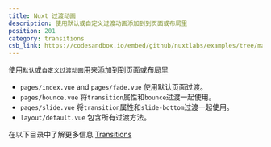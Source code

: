 ```yaml
---
title: Nuxt 过渡动画
description: 使用默认或自定义过渡动画添加到到页面或布局里
position: 201
category: transitions
csb_link: https://codesandbox.io/embed/github/nuxtlabs/examples/tree/master/transitions/nuxt-transitions?fontsize=14&hidenavigation=1&module=%2Flayouts%2Fdefault.vue&theme=dark&view=editor
---
```


使用`默认`或`自定义过渡动画`用来添加到到页面或布局里

<example-intro></example-intro>

- `pages/index.vue` and `pages/fade.vue` 使用默认页面过渡。
- `pages/bounce.vue` 将`transition`属性和`bounce`过渡一起使用。
- `pages/slide.vue` 将`transition`属性和`slide-bottom`过渡一起使用。
- `layout/default.vue` 包含所有过渡方法。

<base-alert type="next">

在以下目录中了解更多信息 [Transitions](/docs/2.x/features/transitions)

</base-alert>

<code-sandbox :src="csb_link"></code-sandbox>

